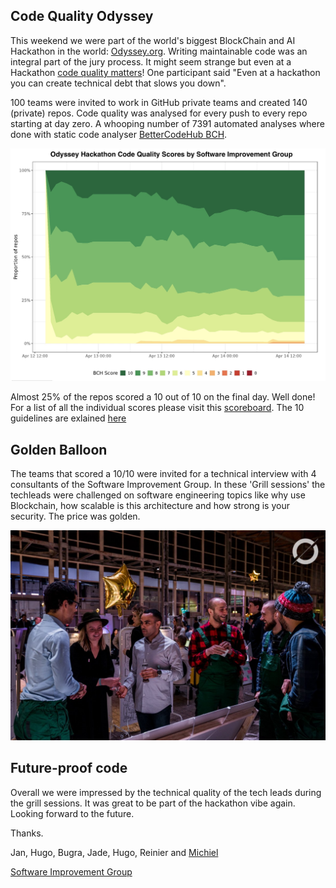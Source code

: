 ## Code Quality Odyssey
This weekend we were part of the world's biggest BlockChain and AI Hackathon in the world: [Odyssey.org](https://odyssey.org). Writing maintainable code was an integral part of the jury process. It might seem strange but even at a Hackathon [code quality matters](/code-quality-matters.md)! One participant said "Even at a hackathon you can create technical debt that slows you down". 

100 teams were invited to work in GitHub private teams and created 140 (private) repos. Code quality was analysed for every push to every repo starting at day zero. A whooping number of 7391 automated analyses where done with static code analyser [BetterCodeHub BCH](https://bettercodehub.com). 

![Code Quality over time of the Hackathob](overall_scores.jpg)

Almost 25% of the repos scored a 10 out of 10 on the final day. Well done! For a list of all the individual scores please visit this [scoreboard](/scoreboard.md). The 10 guidelines are exlained [here](https://odysseyhack.github.io)

## Golden Balloon
The teams that scored a 10/10 were invited for a technical interview with 4 consultants of the Software Improvement Group. In these 'Grill sessions' the techleads were challenged on software engineering topics like why use Blockchain, how scalable is this architecture and how strong is your security. The price was golden.

![Golden balloons](goldenballoon.jpg)


## Future-proof code
Overall we were impressed by the technical quality of the tech leads during the grill sessions. It was great to be part of the hackathon vibe again. Looking forward to the future. 

Thanks.

Jan, Hugo, Bugra, Jade, Hugo, Reinier and [Michiel](https://github.com/michielcuijpers)

[Software Improvement Group](https://softwareimprovementgroup.com)
